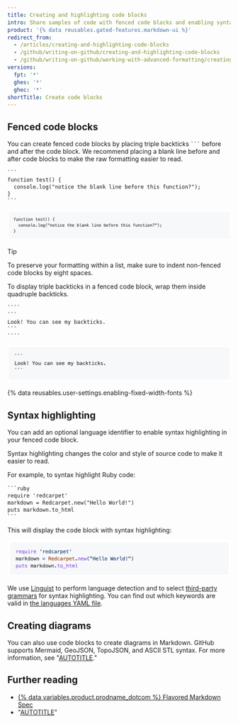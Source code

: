 ```yaml
---
title: Creating and highlighting code blocks
intro: Share samples of code with fenced code blocks and enabling syntax highlighting.
product: '{% data reusables.gated-features.markdown-ui %}'
redirect_from:
  - /articles/creating-and-highlighting-code-blocks
  - /github/writing-on-github/creating-and-highlighting-code-blocks
  - /github/writing-on-github/working-with-advanced-formatting/creating-and-highlighting-code-blocks
versions:
  fpt: '*'
  ghes: '*'
  ghec: '*'
shortTitle: Create code blocks
---
```


## Fenced code blocks

You can create fenced code blocks by placing triple backticks <code>\`\`\`</code> before and after the code block. We recommend placing a blank line before and after code blocks to make the raw formatting easier to read.

````text
```
function test() {
  console.log("notice the blank line before this function?");
}
```
````

![Screenshot of rendered {% data variables.product.prodname_dotcom %} Markdown showing how triple backticks render code blocks in raw formatting. The block begins with "function test() {."](/assets/images/help/writing/fenced-code-block-rendered.png)

> [!TIP]
> To preserve your formatting within a list, make sure to indent non-fenced code blocks by eight spaces.

To display triple backticks in a fenced code block, wrap them inside quadruple backticks.

`````text
````
```
Look! You can see my backticks.
```
````
`````

![Screenshot of rendered {% data variables.product.prodname_dotcom %} Markdown showing how quadruple backticks cause triple backticks surrounding a code block to remain visible. The block reads, "Look! You can see my backticks."](/assets/images/help/writing/fenced-code-show-backticks-rendered.png)

{% data reusables.user-settings.enabling-fixed-width-fonts %}

## Syntax highlighting

<!-- If you make changes to this feature, check whether any of the changes affect languages listed in /get-started/learning-about-github/github-language-support. If so, please update the language support article accordingly. -->

You can add an optional language identifier to enable syntax highlighting in your fenced code block.

Syntax highlighting changes the color and style of source code to make it easier to read.

For example, to syntax highlight Ruby code:

````text
```ruby
require 'redcarpet'
markdown = Redcarpet.new("Hello World!")
puts markdown.to_html
```
````

This will display the code block with syntax highlighting:

![Screenshot of three lines of Ruby code as displayed on {% data variables.product.prodname_dotcom %}. Elements of the code display in purple, blue, and red type for scannability.](/assets/images/help/writing/code-block-syntax-highlighting-rendered.png)

We use [Linguist](https://github.com/github-linguist/linguist) to perform language detection and to select [third-party grammars](https://github.com/github-linguist/linguist/blob/master/vendor/README.md) for syntax highlighting. You can find out which keywords are valid in [the languages YAML file](https://github.com/github-linguist/linguist/blob/master/lib/linguist/languages.yml).

## Creating diagrams

You can also use code blocks to create diagrams in Markdown. GitHub supports Mermaid, GeoJSON, TopoJSON, and ASCII STL syntax. For more information, see "[AUTOTITLE](/get-started/writing-on-github/working-with-advanced-formatting/creating-diagrams)."

## Further reading

* [{% data variables.product.prodname_dotcom %} Flavored Markdown Spec](https://github.github.com/gfm/)
* "[AUTOTITLE](/get-started/writing-on-github/getting-started-with-writing-and-formatting-on-github/basic-writing-and-formatting-syntax)"
